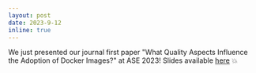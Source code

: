 ```yaml
---
layout: post
date: 2023-9-12
inline: true
---
```


We just presented our journal first paper "What Quality Aspects Influence the Adoption of Docker Images?" at ASE 2023! Slides available [here](https://www.slideshare.net/GiovanniRosa14/what-quality-aspects-influence-the-adoption-of-docker-images) :boom:

